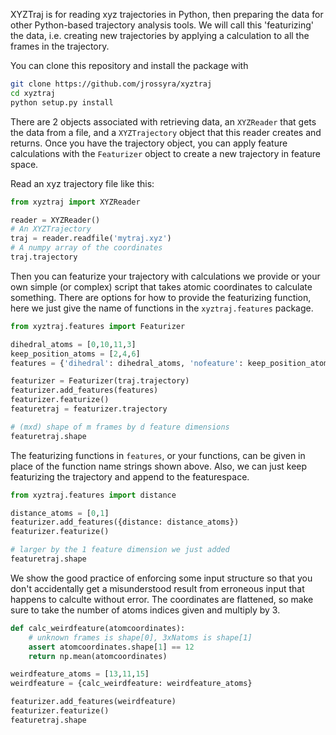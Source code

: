 
XYZTraj is for reading xyz trajectories in Python, then preparing
the data for other Python-based trajectory analysis tools. We will call
this 'featurizing' the data, i.e. creating new trajectories by applying
a calculation to all the frames in the trajectory.

You can clone this repository and install the package with
```bash
git clone https://github.com/jrossyra/xyztraj
cd xyztraj
python setup.py install
```

There are
2 objects associated with retrieving data, an `XYZReader` that gets the data from a
file, and a `XYZTrajectory` object that this reader creates and
returns. Once you have the trajectory object, you can apply feature calculations with
the `Featurizer` object to create a new
trajectory in feature space.

Read an xyz trajectory file like this:
```python
from xyztraj import XYZReader

reader = XYZReader()
# An XYZTrajectory
traj = reader.readfile('mytraj.xyz')
# A numpy array of the coordinates
traj.trajectory
```

Then you can featurize your trajectory with calculations we provide or your own
simple (or complex) script that takes atomic coordinates to calculate something.
There are options for how to provide the featurizing function, here we just give
the name of functions in the `xyztraj.features` package. 
```python
from xyztraj.features import Featurizer

dihedral_atoms = [0,10,11,3]
keep_position_atoms = [2,4,6]
features = {'dihedral': dihedral_atoms, 'nofeature': keep_position_atoms}

featurizer = Featurizer(traj.trajectory)
featurizer.add_features(features)
featurizer.featurize()
featuretraj = featurizer.trajectory

# (mxd) shape of m frames by d feature dimensions
featuretraj.shape
```

The featurizing functions in `features`, or your functions,
can be given in place of the function name strings shown above.
Also, we can just keep featurizing the trajectory and append
to the featurespace.
```python
from xyztraj.features import distance

distance_atoms = [0,1]
featurizer.add_features({distance: distance_atoms})
featurizer.featurize()

# larger by the 1 feature dimension we just added
featuretraj.shape
```

We show the good practice of enforcing some input structure so
that you don't accidentally get a misunderstood result from
erroneous input that happens to calculte without error. The
coordinates are flattened, so make sure to take the number of
atoms indices given and multiply by 3.
```python
def calc_weirdfeature(atomcoordinates):
    # unknown frames is shape[0], 3xNatoms is shape[1]
    assert atomcoordinates.shape[1] == 12
    return np.mean(atomcoordinates)

weirdfeature_atoms = [13,11,15]
weirdfeature = {calc_weirdfeature: weirdfeature_atoms}

featurizer.add_features(weirdfeature)
featurizer.featurize()
featuretraj.shape
```

